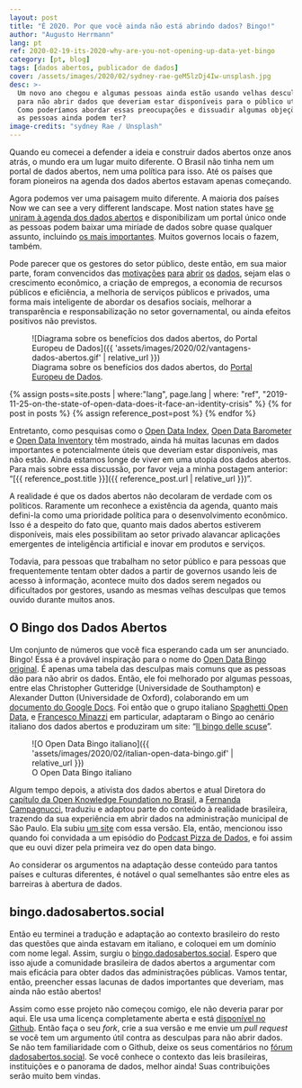 ```yaml
---
layout: post
title: "É 2020. Por que você ainda não está abrindo dados? Bingo!"
author: "Augusto Herrmann"
lang: pt
ref: 2020-02-19-its-2020-why-are-you-not-opening-up-data-yet-bingo
category: [pt, blog]
tags: [dados abertos, publicador de dados]
cover: /assets/images/2020/02/sydney-rae-geM5lzDj4Iw-unsplash.jpg
desc: >-
  Um novo ano chegou e algumas pessoas ainda estão usando velhas desculpas
  para não abrir dados que deveriam estar disponíveis para o público utilizar.
  Como poderíamos abordar essas preocupações e dissuadir algumas objeções que
  as pessoas ainda podem ter?
image-credits: "sydney Rae / Unsplash"
---
```


Quando eu comecei a defender a ideia e construir dados abertos onze anos
atrás, o mundo era um lugar muito diferente. O Brasil não tinha nem um portal
de dados abertos, nem uma política para isso. Até os países que foram
pioneiros na agenda dos dados abertos estavam apenas começando.

Agora podemos ver uma paisagem muito diferente. A maioria dos países
Now we can see a very different landscape. Most nation states have
[se uniram à agenda dos dados abertos](https://opendatacharter.net/) e
disponibilizam um portal único onde as pessoas podem baixar uma miríade
de dados sobre quase qualquer assunto, incluindo
[os mais importantes](https://index.okfn.org/place/). Muitos governos
locais o fazem, também.

Pode parecer que os gestores do setor público, deste então, em sua maior
parte, foram convencidos das
[motivações](https://opendatahandbook.org/guide/en/why-open-data/)
[para](https://okfn.org/opendata/why-open-data/)
[abrir](https://theodi.org/article/what-is-open-data-and-why-should-we-care/)
[os](https://kit.dados.gov.br/vantagens-dados-abertos/)
[dados](https://www.europeandataportal.eu/en/using-data/benefits-of-open-data),
sejam elas o crescimento econômico, a criação de empregos, a economia de
recursos públicos e eficiência, a melhoria de serviços públicos e privados,
uma forma mais inteligente de abordar os desafios sociais, melhorar a
transparência e responsabilização no setor governamental, ou ainda efeitos
positivos não previstos.

<figure markdown="1">
![Diagrama sobre os benefícios dos dados abertos, do Portal Europeu de Dados]({{ 'assets/images/2020/02/vantagens-dados-abertos.gif' | relative_url }})
<figcaption>Diagrama sobre os benefícios dos dados abertos, do <a href="https://www.europeandataportal.eu/en/using-data/benefits-of-open-data" target="_blank">Portal Europeu de Dados</a>.</figcaption>
</figure>

{% assign posts=site.posts | where:"lang", page.lang | where: "ref", "2019-11-25-on-the-state-of-open-data-does-it-face-an-identity-crisis" %}
{% for post in posts %}
{% assign reference_post=post %}
{% endfor %}

Entretanto, como pesquisas como o
[Open Data Index](https://index.okfn.org/place/),
[Open Data Barometer](https://opendatabarometer.org/?_year=2017&indicator=ODB)
e [Open Data Inventory](https://odin.opendatawatch.com/report/rankings) têm
mostrado, ainda há muitas lacunas em dados importantes e potencialmente úteis
que deveriam estar disponíveis, mas não estão. Ainda estamos longe de viver em
uma utopia dos dados abertos. Para mais sobre essa discussão, por favor veja a
minha postagem anterior:
“[{{ reference_post.title }}]({{ reference_post.url | relative_url }})”.

A realidade é que os dados abertos não decolaram de verdade com os políticos.
Raramente um reconhece a existência da agenda, quanto mais defini-la como uma
prioridade política para o desenvolvimento econômico. Isso é a despeito do
fato que, quanto mais dados abertos estiverem disponíveis, mais eles
possibilitam ao setor privado alavancar aplicações emergentes de inteligência
artificial e inovar em produtos e serviços.

Todavia, para pessoas que trabalham no setor público e para pessoas que
frequentemente tentam obter dados a partir de governos usando leis de
acesso à informação, acontece muito dos dados serem negados ou dificultados
por gestores, usando as mesmas velhas desculpas que temos ouvido durante
muitos anos.

## O Bingo dos Dados Abertos

Um conjunto de números que você fica esperando cada um ser anunciado. Bingo!
Essa é a provável inspiração para o nome do
[Open Data Bingo original](http://data.dev8d.org/devbingo/bingo.php?n=1&w=4&h=4&title=%22Open+Data+Excuse%22+Bingo&tag=%23openDataExcuses&statements=Terrorists+will+use+it%0D%0AData+Protection%0D%0ALawyers+want+a+custom+License%0D%0APoor+Quality%0D%0AThieves+will+use+it%0D%0AWe%27ll+get+spam%0D%0AIt%27s+not+very+interesting%0D%0AIt%27s+too+complicated%0D%0AThere%27s+no+API%0D%0AWhat+if+we+want+to+sell+it+later%0D%0AI+don%27t+mind%2C+but+someone+else+might%0D%0AIt%27s+too+big%0D%0AThere%27s+already+a+project+to...%0D%0APeople+may+misinterpret+the+data%0D%0AWe+might+want+to+use+it+in+a+paper%0D%0AWe+will+get+too+many+enquiries&rules=%3Cp%3EFor+open+data+teams%3B+print+out+a+copy+and+put+it+on+your+office+wall.+Cross+out+each+excuse+people+give+you.+There+are+no+prizes%2C+but+you+can+tweet+%22bingo!+%23openDataExcuses%22+if+you+think+it+might+make+you+feel+better*.%3C%2Fp%3E%0D%0A%0D%0A%3Cp+style%3D%27font-size%3A80%25%27%3E*+it+won%27t%3C%2Fp%3E).
É apenas uma tabela das desculpas mais comuns que as pessoas dão para não
abrir os dados. Então, ele foi melhorado por algumas pessoas, entre elas
Christopher Gutteridge (Universidade de Southampton) e Alexander Dutton
(Universidade de Oxford), colaborando em um
[documento do Google Docs](https://docs.google.com/document/d/1nDtHpnIDTY_G32EMJniXaOGBufjHCCk4VC9WGOf7jK4/edit#heading=h.kuxx5ny497m9).
Foi então que o grupo italiano
[Spaghetti Open Data](http://www.spaghettiopendata.org/), e
[Francesco Minazzi](https://twitter.com/digitjus) em particular, adaptaram
o Bingo ao cenário italiano dos dados abertos e produziram um site:
“[Il bingo delle scuse](http://gbonanome.github.io/opendatabingo/about.html)”.

<figure markdown="1">
![O Open Data Bingo italiano]({{ 'assets/images/2020/02/italian-open-data-bingo.gif' | relative_url }})
<figcaption>O Open Data Bingo italiano</figcaption>
</figure>

Algum tempo depois, a ativista dos dados abertos e atual Diretora do
[capítulo da Open Knowledge Foundation no Brasil](https://br.okfn.org/), a
[Fernanda Campagnucci](http://umdadoamais.com/), traduziu e adaptou parte do
conteúdo à realidade brasileira, trazendo da sua experiência em abrir dados na
administração municipal de São Paulo. Ela subiu
[um site](https://campagnucci.github.io/opendatabingo/) com essa versão. Ela,
então, mencionou isso quando foi convidada a um episódio do
[Podcast Pizza de Dados](http://umdadoamais.com/dados-do-ponto-de-vista-do-governo-pizza-de-dados/),
e foi assim que eu ouvi dizer pela primeira vez do open data bingo.

Ao considerar os argumentos na adaptação desse conteúdo para tantos países e
culturas diferentes, é notável o qual semelhantes são entre eles as barreiras
à abertura de dados.

## bingo.dadosabertos.social

Então eu terminei a tradução e adaptação ao contexto brasileiro do resto das
questões que ainda estavam em italiano, e coloquei em um domínio com nome
legal. Assim, surgiu o [bingo.dadosabertos.social](https://bingo.dadosabertos.social/).
Espero que isso ajude a comunidade brasileira de dados abertos a argumentar
com mais eficácia para obter dados das administrações públicas. Vamos tentar,
então, preencher essas lacunas de dados importantes que deveriam, mas ainda
não estão abertos!

Assim como esse projeto não começou comigo, ele não deveria parar por aqui.
Ele usa uma licença completamente aberta e está
[disponível no Github](https://github.com/augusto-herrmann/opendatabingo).
Então faça o seu *fork*, crie a sua versão e me envie um *pull request* se
você tem um argumento útil contra as desculpas para não abrir dados. Se não
tem familiaridade com o Github, deixe os seus comentários no
[fórum dadosabertos.social](https://dadosabertos.social/t/e-2020-por-que-voce-ainda-nao-esta-abrindo-dados-bingo/213).
Se você conhece o contexto das leis brasileiras, instituições e o panorama de
dados, melhor ainda! Suas contribuições serão muito bem vindas.

